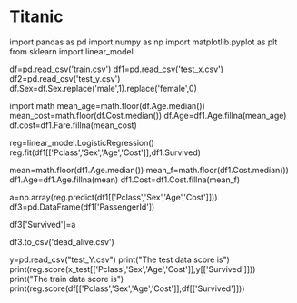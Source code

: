 # Titanic
import pandas as pd
import numpy as np
import matplotlib.pyplot as plt
from sklearn import linear_model

df=pd.read_csv('train.csv')
df1=pd.read_csv('test_x.csv')
df2=pd.read_csv('test_y.csv')
df.Sex=df.Sex.replace('male',1).replace('female',0)


import math
mean_age=math.floor(df.Age.median())
mean_cost=math.floor(df.Cost.median())
df.Age=df1.Age.fillna(mean_age)
df.cost=df1.Fare.fillna(mean_cost)

reg=linear_model.LogisticRegression()
reg.fit(df1[['Pclass','Sex','Age','Cost']],df1.Survived)

mean=math.floor(df1.Age.median())
mean_f=math.floor(df1.Cost.median())
df1.Age=df1.Age.fillna(mean)
df1.Cost=df1.Cost.fillna(mean_f)


a=np.array(reg.predict(df1[['Pclass','Sex','Age','Cost']]))
df3=pd.DataFrame(df1['PassengerId'])

df3['Survived']=a

df3.to_csv('dead_alive.csv')

y=pd.read_csv("test_Y.csv")
print("The test data score is")
print(reg.score(x_test[['Pclass','Sex','Age','Cost']],y[['Survived']]))
print("The train data score is")
print(reg.score(df[['Pclass','Sex','Age','Cost']],df[['Survived']]))
